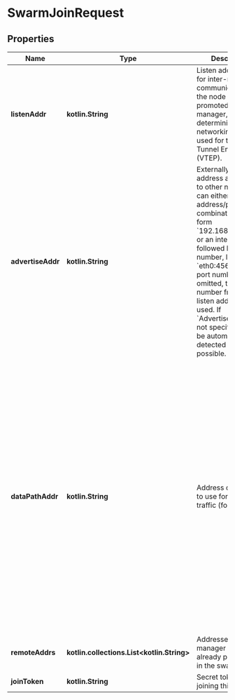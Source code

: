 
# SwarmJoinRequest

## Properties
Name | Type | Description | Notes
------------ | ------------- | ------------- | -------------
**listenAddr** | **kotlin.String** | Listen address used for inter-manager communication if the node gets promoted to manager, as well as determining the networking interface used for the VXLAN Tunnel Endpoint (VTEP).  |  [optional]
**advertiseAddr** | **kotlin.String** | Externally reachable address advertised to other nodes. This can either be an address/port combination in the form &#x60;192.168.1.1:4567&#x60;, or an interface followed by a port number, like &#x60;eth0:4567&#x60;. If the port number is omitted, the port number from the listen address is used. If &#x60;AdvertiseAddr&#x60; is not specified, it will be automatically detected when possible.  |  [optional]
**dataPathAddr** | **kotlin.String** | Address or interface to use for data path traffic (format: &#x60;&lt;ip|interface&gt;&#x60;), for example,  &#x60;192.168.1.1&#x60;, or an interface, like &#x60;eth0&#x60;. If &#x60;DataPathAddr&#x60; is unspecified, the same address as &#x60;AdvertiseAddr&#x60; is used.  The &#x60;DataPathAddr&#x60; specifies the address that global scope network drivers will publish towards other nodes in order to reach the containers running on this node. Using this parameter it is possible to separate the container data traffic from the management traffic of the cluster.  |  [optional]
**remoteAddrs** | **kotlin.collections.List&lt;kotlin.String&gt;** | Addresses of manager nodes already participating in the swarm.  |  [optional]
**joinToken** | **kotlin.String** | Secret token for joining this swarm. |  [optional]




